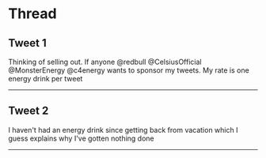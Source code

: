 # Thread

## Tweet 1

Thinking of selling out. If anyone @redbull @CelsiusOfficial @MonsterEnergy @c4energy wants to sponsor my tweets. My rate is one energy drink per tweet

---

## Tweet 2

I haven't had an energy drink since getting back from vacation which I guess explains why I've gotten nothing done

---

